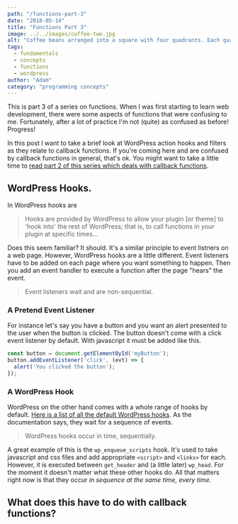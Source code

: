 ```yaml
---
path: "/functions-part-3"
date: "2018-05-14"
title: "Functions Part 3"
image: ../../images/coffee-two.jpg
alt: "Coffee beans arranged into a square with four quadrants. Each quadrant has a different color roast."
tags:
  - fundamentals
  - concepts
  - functions
  - wordpress
author: "Adam"
category: "programming concepts"
---
```

This is part 3 of a series on functions. When I was first starting to learn web development, there were some aspects of functions that were confusing to me. Fortunately, after a lot of practice I'm not (quite) as confused as before! Progress!

In this post I want to take a brief look at WordPress action hooks and filters as they relate to callback functions. If you're coming here and are confused by callback functions in general, that's ok. You might want to take a little time to [read part 2 of this series which deals with callback functions](/functions-part-2).

## WordPress Hooks.
In WordPress hooks are 
> Hooks are provided by WordPress to allow your plugin [or theme] to 'hook into' the rest of WordPress; that is, to call functions in your plugin at specific times...

Does this seem familiar? It should. It's a similar principle to event listners on a web page. However, WordPress hooks are a little different. Event listeners have to be added on each page where you want something to happen. Then you add an event handler to execute a function after the page "hears" the event. 
> Event listeners wait and are non-sequential.

### A Pretend Event Listener
For instance let's say you have a button and you want an alert presented to the user when the button is clicked. The button doesn't come with a click event listener by default. With javascript it must be added like this.
```javascript
const button = document.getElementById('myButton');
button.addEventListener('click', (evt) => {
  alert('You clicked the button');
});
```

### A WordPress Hook
WordPress on the other hand comes with a whole range of hooks by default. [Here is a list of all the default WordPress hooks](https://codex.wordpress.org/Plugin_API/Action_Reference). As the documentation says, they wait for a sequence of events. 
> WordPress hooks occur in time, sequentially.

A great example of this is the `wp_enqueue_scripts` hook. It's used to take javascript and css files and add appropriate `<script>` and `<links>` for each. However, it is executed between `get_header` and (a little later) `wp_head`. For the moment it doesn't matter what these other hooks do. All that matters right now is that they occur _in sequence at the same time, every time_.

## What does this have to do with callback functions?

